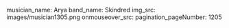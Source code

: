 musician_name: Arya
band_name: Skindred
img_src: images/musician1305.png
onmouseover_src: 
pagination_pageNumber: 1205